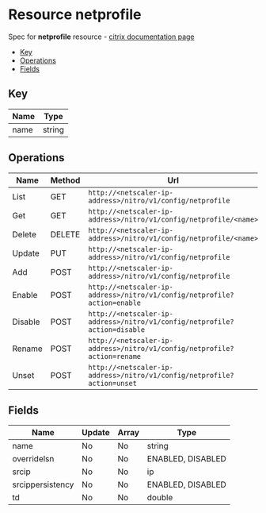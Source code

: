 # Resource netprofile

Spec for **netprofile** resource - [citrix documentation page](https://developer-docs.citrix.com/projects/netscaler-nitro-api/en/11.0/configuration/network/netprofile/netprofile/)

- [Key](#key)
- [Operations](#operations)
- [Fields](#fields)

## Key

| Name | Type |
|----|----|
| name | string |

## Operations

| Name | Method | Url |
|----|----|----|
| List | GET | `http://<netscaler-ip-address>/nitro/v1/config/netprofile` |
| Get | GET | `http://<netscaler-ip-address>/nitro/v1/config/netprofile/<name>` |
| Delete | DELETE | `http://<netscaler-ip-address>/nitro/v1/config/netprofile/<name>` |
| Update | PUT | `http://<netscaler-ip-address>/nitro/v1/config/netprofile` |
| Add | POST | `http://<netscaler-ip-address>/nitro/v1/config/netprofile` |
| Enable | POST | `http://<netscaler-ip-address>/nitro/v1/config/netprofile?action=enable` |
| Disable | POST | `http://<netscaler-ip-address>/nitro/v1/config/netprofile?action=disable` |
| Rename | POST | `http://<netscaler-ip-address>/nitro/v1/config/netprofile?action=rename` |
| Unset | POST | `http://<netscaler-ip-address>/nitro/v1/config/netprofile?action=unset` |

## Fields

| Name | Update | Array | Type |
|----|----|----|----|
|name|No|No|string|
|overridelsn|No|No|ENABLED, DISABLED|
|srcip|No|No|ip|
|srcippersistency|No|No|ENABLED, DISABLED|
|td|No|No|double|

